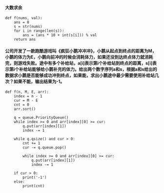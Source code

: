 #### 大数求余
```
def f(nums, val):
    ans = 0
    s = str(nums)
    for i in range(len(s)):
        ans = (ans * 10 + int(s[i])) % val
    return ans
```

#### 公司开发了一款跑酷游戏叫《疯狂小鹅冲冲冲》，小鹅从起点到终点的距离为M，小鹅的体力为E，小鹅向前冲的时候会消耗体力，如果还没到达终点体力就消耗完，则游戏失败。途中有多个补给站，a[i]表示第i个补给站到终点的距离，s[i]表示第i个补给站能够给小鹅补充的体力。给出两个数字序列a和s，根据a和s给出的数据求小鹅是否能够成功冲到终点，如果能，求出小鹅途中最少需要使用补给站几次？如果不能，输出结果为-1。
```
def f(n, M, E, arr):
    index = n - 1
    cur = M - E
    cnt = 0
    arr.sort()

    q = queue.PriorityQueue()
    while index >= 0 and arr[index][0] >= cur:
        q.put(arr[index][1])
        index -= 1

    while q.qsize() and cur > 0:
        cnt += 1
        cur -= q.queue.pop()

        while index >= 0 and arr[index][0] >= cur:
            q.put(arr[index][1])
            index -= 1
            
    if cur > 0:
        print('-1')
    else:
        print(cnt)
```
